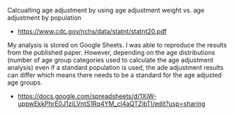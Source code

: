 
Calcualting age adjustment by using age adjustment weight vs. age adjustment by population
* https://www.cdc.gov/nchs/data/statnt/statnt20.pdf

My analysis is stored on Google Sheets. I was able to reproduce the results from the published paper. However, depending on the age distributions (number of age group categories used to calculate the age adjustment analysis) even if a standard population is used, the ade adjustment results can differ which means there needs to be a standard for the age adjusted age groups. 
* https://docs.google.com/spreadsheets/d/1XiW-uppwEkkPhrE0J1ziLVntS1Rq4YM_cl4aQTZjbTI/edit?usp=sharing
